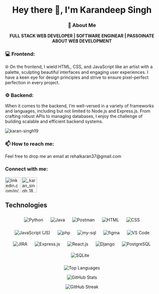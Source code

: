 <h1 align="center">Hey there 👋, I'm Karandeep Singh</h1>

<h3 align="center">🚀 About Me</h3>

<p align="center">
<strong>FULL STACK WEB DEVELOPER | SOFTWARE ENGINEAR | PASSOINATE ABOUT WEB DEVELOPMENT</strong>
</p>

<h3 align="left">💻 Frontend:</h3>
<p align="left">
🌐 On the frontend, I wield HTML, CSS, and JavaScript like an artist with a palette, sculpting beautiful interfaces and engaging user experiences. I have a keen eye for design principles and strive to ensure pixel-perfect perfection in every project.
</p>

<h3 align="left">⚙️ Backend:</h3>
<p align="left">
When it comes to the backend, I'm well-versed in a variety of frameworks and languages, including but not limited to Node.js and Express.js. From crafting robust APIs to managing databases, I enjoy the challenge of building scalable and efficient backend systems.
</p>

<p align="left"> <img src="https://komarev.com/ghpvc/?username=karan-singh19&label=Profile%20views&color=0e75b6&style=flat" alt="karan-singh19" /> </p>

<h3 align="left">📫 How to reach me:</h3>
<p align="left">
Feel free to drop me an email at rehalkaran37@gmail.com
</p>

<h3 align="left">Connect with me:</h3>
<p align="left">
<a href="https://linkedin.com/in/linkedin.com/in/karan-rehal-3a5285244" target="_blank"><img align="center" src="https://img.icons8.com/color/96/000000/linkedin.png" alt="linkedin.com/in/karan-rehal-3a5285244" height="50" width="50" /></a>
<a href="https://instagram.com/_karan_singh_18" target="_blank"><img align="center" src="https://img.icons8.com/color/96/000000/instagram-new.png" alt="_karan_singh_18" height="50" width="50" /></a>
</p>


<div>
  <h2>Technologies</h2>
  <p align="center">
    <img src="https://img.icons8.com/color/96/000000/python.png" alt="Python" style="margin: 10px;">
     <img src="https://img.icons8.com/color/96/000000/java-coffee-cup-logo.png" alt="Java" style="margin: 10px;">
    <img src="https://img.icons8.com/?size=85&id=EPbEfEa7o8CB&format=png" alt="Postman" style="margin: 10px; padding-bottom: 5px;">
    <img src="https://img.icons8.com/color/96/000000/html-5.png" alt="HTML" style="margin: 10px;">
    <img src="https://img.icons8.com/color/96/000000/css3.png" alt="CSS" style="margin: 10px;">
    <img src="https://img.icons8.com/color/96/000000/javascript.png" alt="JavaScript (JS)" style="margin: 10px;">
    <img src="https://img.icons8.com/color/96/000000/php.png" alt="php" style="margin: 10px;">
    <img src="https://img.icons8.com/color/96/000000/my-sql.png" alt="my-sql" style="margin: 10px;">
    <img src="https://img.icons8.com/fluency/96/000000/figma.png" alt="figma" style="margin: 10px;">
    <img src="https://img.icons8.com/color/96/000000/visual-studio-code-2019.png" alt="VS Code" style="margin: 10px;">
    <img src="https://img.icons8.com/color/96/000000/jira.png" alt="JIRA" style="margin: 10px;">
    <img src="https://img.icons8.com/color/96/000000/express.png" alt="Express.js" style="margin: 10px;">
    <img src="https://img.icons8.com/color/96/000000/react-native.png" alt="React.js" style="margin: 10px;">
    <img src="https://img.icons8.com/color/96/000000/django.png" alt="Django" style="margin: 10px;">
    <img src="https://img.icons8.com/color/96/000000/postgreesql.png" alt="PostgreSQL" style="margin: 10px;">
    <img src="https://img.icons8.com/color/96/000000/sqlite.png" alt="SQLite" style="margin: 10px;">
  </p>
</div>




<p align="center"><img src="https://github-readme-stats.vercel.app/api/top-langs/?username=karan-singh19&layout=compact&hide=html" alt="Top Languages" /></p>

<p align="center"><img src="https://github-readme-stats.vercel.app/api?username=karan-singh19&show_icons=true&count_private=true&include_all_commits=true" alt="GitHub Stats" /></p>

<p align="center"><img src="https://github-readme-streak-stats.herokuapp.com/?user=karan-singh19" alt="GitHub Streak" /></p>
